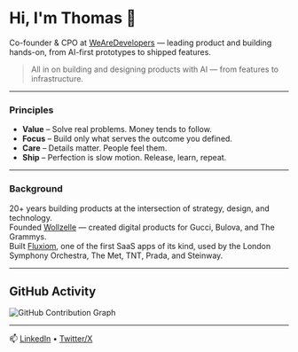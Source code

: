 # Hi, I'm Thomas 👋

Co-founder & CPO at [WeAreDevelopers](https://www.wearedevelopers.com) — leading product and building hands-on, from AI-first prototypes to shipped features.  

> All in on building and designing products with AI — from features to infrastructure.

---

### Principles
- **Value** – Solve real problems. Money tends to follow.  
- **Focus** – Build only what serves the outcome you defined.  
- **Care** – Details matter. People feel them.  
- **Ship** – Perfection is slow motion. Release, learn, repeat.  

---

### Background
20+ years building products at the intersection of strategy, design, and technology.  
Founded [Wollzelle](https://www.wollzelle.com) — created digital products for Gucci, Bulova, and The Grammys.  
Built [Fluxiom](https://www.fluxiom.com), one of the first SaaS apps of its kind, used by the London Symphony Orchestra, The Met, TNT, Prada, and Steinway.

---

## GitHub Activity
![GitHub Contribution Graph](https://ghchart.rshah.org/tonze)

---

📫 [LinkedIn](https://www.linkedin.com/in/thomaspamminger) • [Twitter/X](https://x.com/tonze)